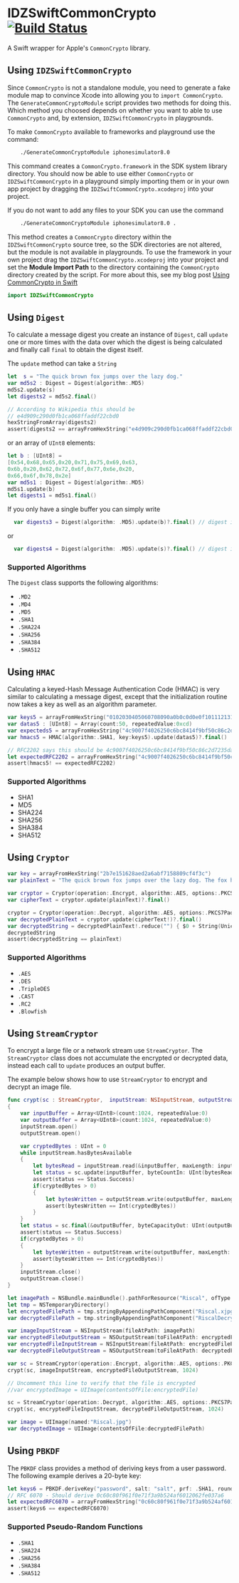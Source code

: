 # IDZSwiftCommonCrypto [![Build Status](https://travis-ci.org/iosdevzone/IDZSwiftCommonCrypto.svg?branch=master)](https://travis-ci.org/iosdevzone/IDZSwiftCommonCrypto)


A Swift wrapper for Apple's `CommonCrypto` library.

Using `IDZSwiftCommonCrypto`
----------------------------

Since `CommonCrypto` is not a standalone module, you need to generate a fake module map to convince Xcode into allowing you to `import CommonCrypto`. The `GenerateCommonCryptoModule` script provides two methods for doing this. Which method you choosed depends on whether you want to able to use `CommonCrypto` and, by extension, `IDZSwiftCommonCrypto` in playgrounds.

To make `CommonCrypto` available to frameworks and playground use the command:
```bash
    ./GenerateCommonCryptoModule iphonesimulator8.0 
```

This command creates a `CommonCrypto.framework` in the SDK system library directory. You should now be able to use either `CommonCrypto` or `IDZSwiftCommonCrypto` in a playground simply importing them or in your own app project by dragging the `IDZSwiftCommonCrypto.xcodeproj` into your project.

If you do not want to add any files to your SDK you can use the command
```bash
    ./GenerateCommonCryptoModule iphonesimulator8.0 .
```
This method creates a `CommonCrypto` directory within the `IDZSwiftCommonCrypto` source tree, so the SDK directories are not altered, but the module is not available in playgrounds. To use the framework in your own project drag the `IDZSwiftCommonCrypto.xcodeproj` into your project and set the **Module Import Path** to the directory containing the `CommonCrypto` directory created by the script. For more about this, see my blog post [Using CommonCrypto in Swift](http://bit.ly/1xMAGQl) 

```swift
import IDZSwiftCommonCrypto
```
Using `Digest`
--------------

To calculate a message digest you create an instance of `Digest`, call `update` one or more times with the data over which the digest is being calculated and finally call `final` to obtain the digest itself.

The `update` method can take a `String`
```swift
let  s = "The quick brown fox jumps over the lazy dog."
var md5s2 : Digest = Digest(algorithm:.MD5)
md5s2.update(s)
let digests2 = md5s2.final()

// According to Wikipedia this should be
// e4d909c290d0fb1ca068ffaddf22cbd0
hexStringFromArray(digests2)
assert(digests2 == arrayFromHexString("e4d909c290d0fb1ca068ffaddf22cbd0"))
```
or an array of `UInt8` elements:
```swift
let b : [UInt8] = 
[0x54,0x68,0x65,0x20,0x71,0x75,0x69,0x63,
0x6b,0x20,0x62,0x72,0x6f,0x77,0x6e,0x20,
0x66,0x6f,0x78,0x2e]
var md5s1 : Digest = Digest(algorithm:.MD5)
md5s1.update(b)
let digests1 = md5s1.final()
```

If you only have a single buffer you can simply write
```swift
  var digests3 = Digest(algorithm: .MD5).update(b)?.final() // digest is of type [UInt8]?
```
or 
```swift
  var digests4 = Digest(algorithm: .MD5).update(s)?.final() // digest is of type [UInt8]?
```

### Supported Algorithms
The `Digest` class supports the following algorithms:

* `.MD2` 
* `.MD4` 
* `.MD5` 
* `.SHA1` 
* `.SHA224` 
* `.SHA256`
* `.SHA384`
* `.SHA512`

Using `HMAC`
------------

Calculating a keyed-Hash Message Authentication Code (HMAC) is very similar to calculating a message digest, except that the initialization routine now takes a key as well as an algorithm parameter.

```swift
var keys5 = arrayFromHexString("0102030405060708090a0b0c0d0e0f10111213141516171819")
var datas5 : [UInt8] = Array(count:50, repeatedValue:0xcd)
var expecteds5 = arrayFromHexString("4c9007f4026250c6bc8414f9bf50c86c2d7235da")
var hmacs5 = HMAC(algorithm:.SHA1, key:keys5).update(datas5)?.final()

// RFC2202 says this should be 4c9007f4026250c6bc8414f9bf50c86c2d7235da
let expectedRFC2202 = arrayFromHexString("4c9007f4026250c6bc8414f9bf50c86c2d7235da")
assert(hmacs5! == expectedRFC2202)
```
### Supported Algorithms
* SHA1
* MD5
* SHA224
* SHA256
* SHA384
* SHA512

## Using `Cryptor`

```swift
var key = arrayFromHexString("2b7e151628aed2a6abf7158809cf4f3c")
var plainText = "The quick brown fox jumps over the lazy dog. The fox has more or less had it at this point."

var cryptor = Cryptor(operation:.Encrypt, algorithm:.AES, options:.PKCS7Padding, key:key, iv:Array<UInt8>())
var cipherText = cryptor.update(plainText)?.final()

cryptor = Cryptor(operation:.Decrypt, algorithm:.AES, options:.PKCS7Padding, key:key, iv:Array<UInt8>())
var decryptedPlainText = cryptor.update(cipherText!)?.final()
var decryptedString = decryptedPlainText!.reduce("") { $0 + String(UnicodeScalar($1)) }
decryptedString
assert(decryptedString == plainText)
```

### Supported Algorithms
* `.AES`
* `.DES` 
* `.TripleDES` 
* `.CAST` 
* `.RC2` 
* `.Blowfish`

## Using `StreamCryptor`

To encrypt a large file or a network stream use `StreamCryptor`. The `StreamCryptor` class does not accumulate the encrypted or decrypted data, instead each call to `update` produces an output buffer. 

The example below shows how to use `StreamCryptor` to encrypt and decrypt an image file.
```swift
func crypt(sc : StreamCryptor,  inputStream: NSInputStream, outputStream: NSOutputStream, bufferSize: Int)
{
    var inputBuffer = Array<UInt8>(count:1024, repeatedValue:0)
    var outputBuffer = Array<UInt8>(count:1024, repeatedValue:0)
    inputStream.open()
    outputStream.open()

    var cryptedBytes : UInt = 0    
    while inputStream.hasBytesAvailable
    {
        let bytesRead = inputStream.read(&inputBuffer, maxLength: inputBuffer.count)
        let status = sc.update(inputBuffer, byteCountIn: UInt(bytesRead), bufferOut: &outputBuffer, byteCapacityOut: UInt(outputBuffer.count), byteCountOut: &cryptedBytes)
        assert(status == Status.Success)
        if(cryptedBytes > 0)
        {
            let bytesWritten = outputStream.write(outputBuffer, maxLength: Int(cryptedBytes))
            assert(bytesWritten == Int(cryptedBytes))
        }
    }
    let status = sc.final(&outputBuffer, byteCapacityOut: UInt(outputBuffer.count), byteCountOut: &cryptedBytes)    
    assert(status == Status.Success)
    if(cryptedBytes > 0)
    {
        let bytesWritten = outputStream.write(outputBuffer, maxLength: Int(cryptedBytes))
        assert(bytesWritten == Int(cryptedBytes))
    }
    inputStream.close()
    outputStream.close()
}

let imagePath = NSBundle.mainBundle().pathForResource("Riscal", ofType:"jpg")!
let tmp = NSTemporaryDirectory()
let encryptedFilePath = tmp.stringByAppendingPathComponent("Riscal.xjpgx")
var decryptedFilePath = tmp.stringByAppendingPathComponent("RiscalDecrypted.jpg")

var imageInputStream = NSInputStream(fileAtPath: imagePath)
var encryptedFileOutputStream = NSOutputStream(toFileAtPath: encryptedFilePath, append:false)
var encryptedFileInputStream = NSInputStream(fileAtPath: encryptedFilePath)
var decryptedFileOutputStream = NSOutputStream(toFileAtPath: decryptedFilePath, append:false)

var sc = StreamCryptor(operation:.Encrypt, algorithm:.AES, options:.PKCS7Padding, key:key, iv:Array<UInt8>())
crypt(sc, imageInputStream, encryptedFileOutputStream, 1024)

// Uncomment this line to verify that the file is encrypted
//var encryptedImage = UIImage(contentsOfFile:encryptedFile)

sc = StreamCryptor(operation:.Decrypt, algorithm:.AES, options:.PKCS7Padding, key:key, iv:Array<UInt8>())
crypt(sc, encryptedFileInputStream, decryptedFileOutputStream, 1024)

var image = UIImage(named:"Riscal.jpg")
var decryptedImage = UIImage(contentsOfFile:decryptedFilePath)
```

## Using `PBKDF` 

The `PBKDF` class provides a method of deriving keys from a user password. 
The following example derives a 20-byte key:

```swift
let keys6 = PBKDF.deriveKey("password", salt: "salt", prf: .SHA1, rounds: 1, derivedKeyLength: 20)
// RFC 6070 - Should derive 0c60c80f961f0e71f3a9b524af6012062fe037a6
let expectedRFC6070 = arrayFromHexString("0c60c80f961f0e71f3a9b524af6012062fe037a6")
assert(keys6 == expectedRFC6070)
```
### Supported Pseudo-Random Functions
* `.SHA1`
* `.SHA224` 
* `.SHA256` 
* `.SHA384` 
* `.SHA512`

